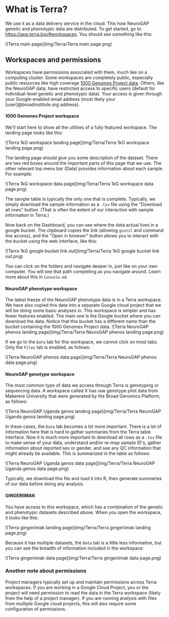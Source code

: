 # What is Terra?
We use it as a data delivery service in the cloud. This how NeuroGAP genetic and phenotypic data are distributed. To get started, go to: https://app.terra.bio/#workspaces. 
You should see something like this:

![Terra main page](img/Terra/Terra main page.png)

## Workspaces and permissions
Workspaces have permissions associated with them, much like on a computing cluster. Some workspaces are completely public, especially public resources like high coverage <a href="https://app.terra.bio/#workspaces/anvil-datastorage/1000G-high-coverage-2019">1000 Genomes Project data</a>. Others, like the NeuroGAP data, have restricted access to specific users (default for individual-level genetic and phenotypic data). Your access is given through your Google-enabled email address (most likely your [user]@broadinstitute.org address).

#### 1000 Genomes Project workspace
We'll start here to show all the utilities of a fully featured workspace. The landing page looks like this:

![Terra 1kG workspace landing page](img/Terra/Terra 1kG workspace landing page.png)

The landing page should give you some description of the dataset. There are two red boxes around the important parts of this page that we use. The other relevant top menu bar (Data) provides information about each sample. For example:

![Terra 1kG workspace data page](img/Terra/Terra 1kG workspace data page.png)

The sample table is typically the only one that is complete. Typically, we simply download the sample information as a `.tsv` file using the "Download all rows" button. (That is often the extent of our interaction with sample information in Terra.)

Now back on the Dashboard, you can see where the data actual lives in a google bucket. The clipboard copies the link (allowing `gsutil` and command line access), and the "Open in browser" button allows you to interact with the bucket using the web interface, like this:

![Terra 1kG google bucket link out](img/Terra/Terra 1kG google bucket link out.png)

You can click on the folders and navigate deeper in, just like on your own computer. You will see that path completing as you navigate around. Learn more about this in `Console.md`.

#### NeuroGAP phenotype workspace

The latest freeze of the NeuroGAP phenotype data is in a Terra workspace. We have also copied this data into a separate Google cloud project that we will be doing some basic analyses in. This workspace is simpler and has fewer features enabled. The main one is the Google bucket where you can download the data. Notice that this bucket has a different name than the bucket containing the 1000 Genomes Project data. 
![Terra NeuroGAP phenos landing page](img/Terra/Terra NeuroGAP phenos landing page.png)

If we go to the `Data` tab for this workspace, we cannot click on most tabs. Only the `Files` tab is enabled, as follows:

![Terra NeuroGAP phenos data page](img/Terra/Terra NeuroGAP phenos data page.png)

#### NeuroGAP genotype workspace

The most common type of data we access through Terra is genotyping or sequencing data. A workspace called X has raw genotype pilot data from Makerere University that were generated by the Broad Genomics Platform, as follows:

![Terra NeuroGAP Uganda genos landing page](img/Terra/Terra NeuroGAP Uganda genos landing page.png)

In these cases, the `Data` tab becomes a lot more important. There is a lot of information here that is hard to gather summaries from the Terra table interface. Now it is much more important to download all rows as a `.tsv` file to make sense of your data, understand and/or re-map sample ID's, gather information about reported sex or gender, and see any QC information that might already be available. This is summarized in the table as follows:

![Terra NeuroGAP Uganda genos data page](img/Terra/Terra NeuroGAP Uganda genos data page.png)

Typically, we download this file and load it into R, then generate summaries of our data before doing any analysis.

#### GINGERIIMAK

You have access to this workspace, which has a combination of the genetic and phenotypic datasets described above. When you open the workspace, it looks like this:

![Terra gingeriimak landing page](img/Terra/Terra gingeriimak landing page.png)

Because it has multiple datasets, the `Data` tab is a little less informative, but you can see the breadth of information included in the workspace:

![Terra gingeriimak data page](img/Terra/Terra gingeriimak data page.png) 

### Another note about permissions

Project managers typically set up and maintain permissions across Terra workspaces. If you are working in a Google Cloud Project, you or the project will need permission to read the data in the Terra workspace (likely from the help of a project manager). If you are running analysis with files from multiple Google cloud projects, this will also require some configuration of permissions.

